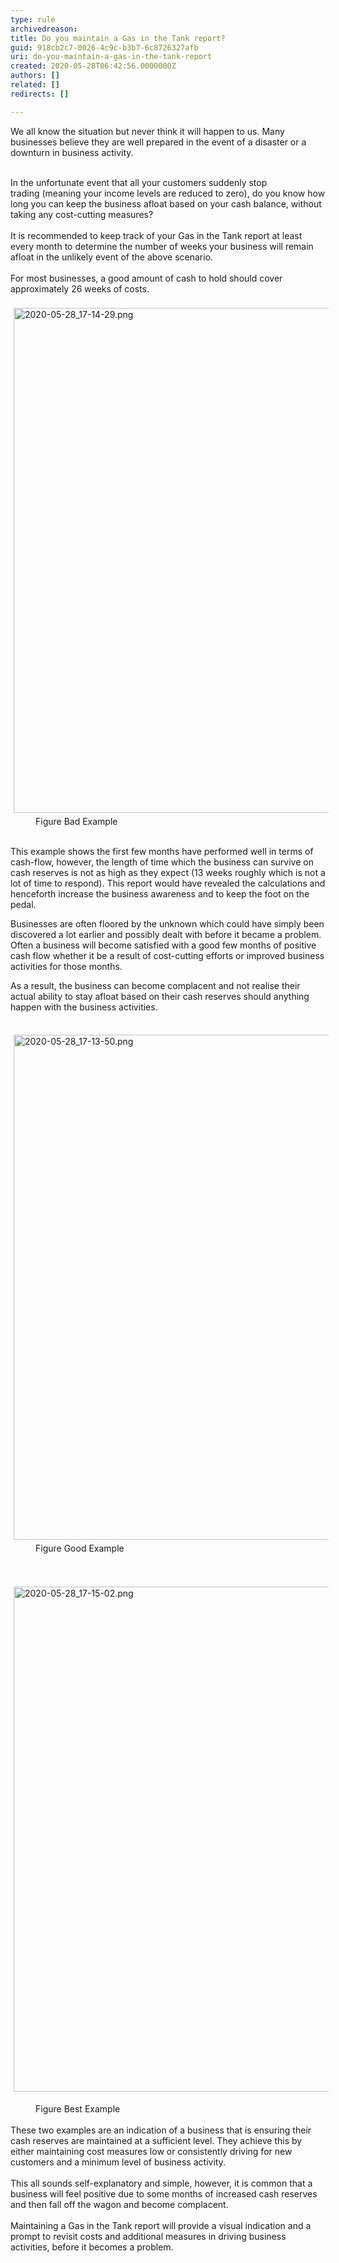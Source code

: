 ```yaml
---
type: rule
archivedreason: 
title: Do you maintain a Gas in the Tank report?
guid: 918cb2c7-0026-4c9c-b3b7-6c8726327afb
uri: do-you-maintain-a-gas-in-the-tank-report
created: 2020-05-28T06:42:56.0000000Z
authors: []
related: []
redirects: []

---
```



​​​We all know the situation but never think it will happen to us. Many businesses believe they are well prepared in the event of a disaster or a downturn in business activity.<br><div><br></div><div>In the unfortunate event that all your customers suddenly stop trading&#160;(meaning your income levels are reduced to zero), do you know how long you can keep the business afloat based on your cash balance, without taking any cost-cutting measures?<br></div><div><br></div><div>It is recommended to keep&#160;track of your Gas in the Tank report at least every month to determine the number of weeks your business will remain afloat in the unlikely event of the above scenario.<br></div><div><br></div><div>For most businesses, a good amount of cash to hold should cover approximately 26 weeks&#160;of costs.&#160;<br></div><div><br></div><div><img alt="2020-05-28_17-14-29.png" src="/SiteAssets/do-you-report-the-business-weekly-gas-in-the-tank/2020-05-28_17-14-29.png" style="margin&#58;5px;width&#58;808px;" /><br></div><dd class="ssw15-rteElement-FigureBad">Figure Bad Example​<br><br></dd><p class="ssw15-rteElement-P">This example shows the first few months have performed well in terms of cash-flow, however, the length of time which the business can survive on cash reserves is not as high as they expect (13 weeks roughly which is not a lot of time to respond). This report would have revealed the calculations and henceforth&#160;increase the business awareness and to keep the foot on the pedal.&#160;<br></p><p class="ssw15-rteElement-P">Businesses are often&#160;floored by the unknown which could have simply been discovered a lot earlier and possibly dealt with before it became a problem. Often a business will become satisfied with a good few months of positive cash flow whether it be a result of cost-cutting efforts or improved business activities for those months.&#160;<br></p><p class="ssw15-rteElement-P">As a result, the business can become complacent and not realise their actual ability to stay afloat based on their cash reserves should anything happen with the business activities.<br><br></p><div><img alt="2020-05-28_17-13-50.png" src="/SiteAssets/do-you-report-the-business-weekly-gas-in-the-tank/2020-05-28_17-13-50.png" style="margin&#58;5px;width&#58;808px;" /><br><dd class="ssw15-rteElement-FigureGood">Figure Good Example<br><br><br></dd><p class="ssw15-rteElement-P"><img alt="2020-05-28_17-15-02.png" src="/SiteAssets/do-you-report-the-business-weekly-gas-in-the-tank/2020-05-28_17-15-02.png" style="margin&#58;5px;width&#58;808px;" /><br></p><dd class="ssw15-rteElement-FigureGood">Figure Best Example<br></dd><br>​These two examples are an indication of a business that is ensuring their cash reserves are maintained at a sufficient level. They achieve this by either maintaining cost measures low or consistently driving for new customers and a minimum level of business activity.&#160;</div><div><br></div><div>This all sounds self-explanatory and simple, however, it is common that a business will feel&#160;positive due to some months of&#160;increased cash reserves and then&#160;fall&#160;off the wagon and become&#160;complacent.&#160;</div><div><br></div><div>Maintaining a Gas in the Tank report will provide a visual indication and a prompt to revisit costs and&#160;additional&#160;measures in driving business activities, before it becomes a problem.<br></div>
<br><excerpt class='endintro'></excerpt><br>
<p>​<br><br></p>


